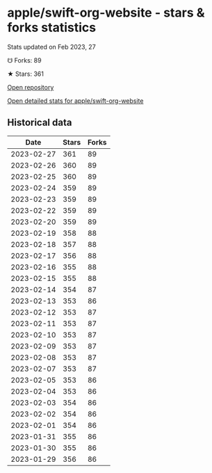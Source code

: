 # apple/swift-org-website - stars & forks statistics

Stats updated on Feb 2023, 27

☋ Forks: 89

★ Stars: 361

[Open repository](https://github.com/apple/swift-org-website)

[Open detailed stats for apple/swift-org-website](https://reviewgithub.com/rep/apple/swift-org-website)

## Historical data
| Date | Stars | Forks |
|------|-------|-------|
| 2023-02-27 | 361 | 89 | 
| 2023-02-26 | 360 | 89 | 
| 2023-02-25 | 360 | 89 | 
| 2023-02-24 | 359 | 89 | 
| 2023-02-23 | 359 | 89 | 
| 2023-02-22 | 359 | 89 | 
| 2023-02-20 | 359 | 89 | 
| 2023-02-19 | 358 | 88 | 
| 2023-02-18 | 357 | 88 | 
| 2023-02-17 | 356 | 88 | 
| 2023-02-16 | 355 | 88 | 
| 2023-02-15 | 355 | 88 | 
| 2023-02-14 | 354 | 87 | 
| 2023-02-13 | 353 | 86 | 
| 2023-02-12 | 353 | 87 | 
| 2023-02-11 | 353 | 87 | 
| 2023-02-10 | 353 | 87 | 
| 2023-02-09 | 353 | 87 | 
| 2023-02-08 | 353 | 87 | 
| 2023-02-07 | 353 | 87 | 
| 2023-02-05 | 353 | 86 | 
| 2023-02-04 | 353 | 86 | 
| 2023-02-03 | 354 | 86 | 
| 2023-02-02 | 354 | 86 | 
| 2023-02-01 | 354 | 86 | 
| 2023-01-31 | 355 | 86 | 
| 2023-01-30 | 355 | 86 | 
| 2023-01-29 | 356 | 86 | 

